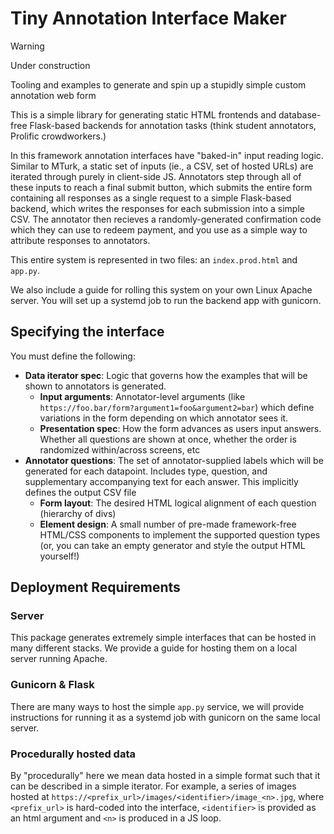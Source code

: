 # Tiny Annotation Interface Maker

> [!WARNING]
> Under construction

Tooling and examples to generate and spin up a stupidly simple custom annotation web form

This is a simple library for generating static HTML frontends and database-free Flask-based backends for annotation tasks (think student annotators, Prolific crowdworkers.)

In this framework annotation interfaces have "baked-in" input reading logic. Similar to MTurk, a static set of inputs (ie., a CSV, set of hosted URLs) are iterated through purely in client-side JS.
Annotators step through all of these inputs to reach a final submit button, which submits the entire form containing all responses as a single request to a simple Flask-based backend, which writes the responses for each submission into a simple CSV.
The annotator then recieves a randomly-generated confirmation code which they can use to redeem payment, and you use as a simple way to attribute responses to annotators.

This entire system is represented in two files: an `index.prod.html` and `app.py`.

We also include a guide for rolling this system on your own Linux Apache server. You will set up a systemd job to run the backend app with gunicorn.

## Specifying the interface

You must define the following:

- **Data iterator spec**: Logic that governs how the examples that will be shown to annotators is generated.
    - **Input arguments**: Annotator-level arguments (like `https://foo.bar/form?argument1=foo&argument2=bar`) which define variations in the form depending on which annotator sees it.
    - **Presentation spec**: How the form advances as users input answers. Whether all questions are shown at once, whether the order is randomized within/across screens, etc
- **Annotator questions**: The set of annotator-supplied labels which will be generated for each datapoint. Includes type, question, and supplementary accompanying text for each answer. This implicitly defines the output CSV file
    - **Form layout**: The desired HTML logical alignment of each question (hierarchy of divs)
    - **Element design**: A small number of pre-made framework-free HTML/CSS components to implement the supported question types (or, you can take an empty generator and style the output HTML yourself!)

## Deployment Requirements

### Server

This package generates extremely simple interfaces that can be hosted in many different stacks. 
We provide a guide for hosting them on a local server running Apache.

### Gunicorn & Flask

There are many ways to host the simple `app.py` service, we will provide instructions for running it as a systemd job with gunicorn on the same local server.

### Procedurally hosted data

By "procedurally" here we mean data hosted in a simple format such that it can be described in a simple iterator.
For example, a series of images hosted at `https://<prefix_url>/images/<identifier>/image_<n>.jpg`, where `<prefix_url>` is hard-coded into the interface, `<identifier>` is provided as an html argument and `<n>` is produced in a JS loop.